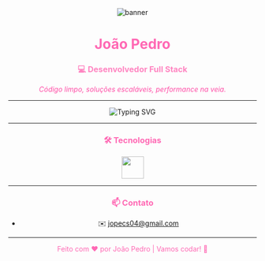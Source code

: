 <div align="center">
  <img src="https://your-banner-url.com/banner.png" alt="banner" />
  <h1 style="color:#ff69b4;">João Pedro</h1>
  <h3 style="color:#ff85c1;">💻 Desenvolvedor Full Stack</h3>
  <p><em style="color:#ff4da6;">Código limpo, soluções escaláveis, performance na veia.</em></p>
</div>

---

<div align="center">
  <img src="https://readme-typing-svg.demolab.com?font=Fira+Code&size=22&pause=1000&color=FF69B4&center=true&vCenter=true&width=435&lines=Olá%2C+sou+João+Pedro!;Desenvolvedor+Full+Stack+Pleno;Apaixonado+por+tecnologia+e+código+limpo" alt="Typing SVG" />
</div>

---

### <div align="center" style="color:#ff69b4;">🛠️ Tecnologias</div>

<div align="center">
  <img height="45" src="https://skillicons.dev/icons?i=js,ts,java,html,css,xml,react,nodejs,postgres,mongodb,python,c,cs,git,github,vscode&theme=light" />
</div>

---

### <div align="center" style="color:#ff69b4;">📫 Contato</div>

<div align="center">

- ✉️ <span style="color:#ff4da6;">jopecs04@gmail.com</span>

</div>

---

<p align="center" style="color:#ff69b4;">Feito com ❤️ por João Pedro | Vamos codar! 🚀</p> 
